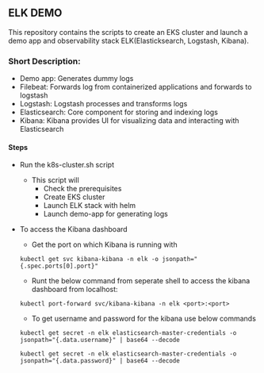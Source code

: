 ## ELK DEMO

This repository contains the scripts to create an EKS cluster and launch a demo app and observability stack ELK(Elasticksearch, Logstash, Kibana). 

### Short Description:
- Demo app: Generates dummy logs
- Filebeat: Forwards log from containerized applications and forwards to logstash
- Logstash: Logstash processes and transforms logs
- Elasticsearch: Core component for storing and indexing logs
- Kibana: Kibana provides UI for visualizing data and interacting with Elasticsearch


#### Steps
- Run the k8s-cluster.sh script
    - This script will 
        - Check the prerequisites
        - Create EKS cluster
        - Launch ELK stack with helm
        - Launch demo-app for generating logs

- To access the Kibana dashboard 
    - Get the port on which Kibana is running with
    ```
    kubectl get svc kibana-kibana -n elk -o jsonpath="{.spec.ports[0].port}"
    ```
    - Runt the below command from seperate shell to access the kibana dashboard from localhost:<port>
    ```
    kubectl port-forward svc/kibana-kibana -n elk <port>:<port>
    ```
    - To get username and password for the kibana use below commands
    ```
    kubectl get secret -n elk elasticsearch-master-credentials -o jsonpath="{.data.username}" | base64 --decode

    kubectl get secret -n elk elasticsearch-master-credentials -o jsonpath="{.data.password}" | base64 --decode
    ```
